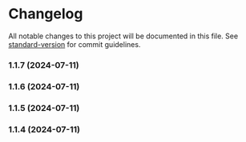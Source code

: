 # Changelog

All notable changes to this project will be documented in this file. See [standard-version](https://github.com/conventional-changelog/standard-version) for commit guidelines.

### 1.1.7 (2024-07-11)

### 1.1.6 (2024-07-11)

### 1.1.5 (2024-07-11)

### 1.1.4 (2024-07-11)
